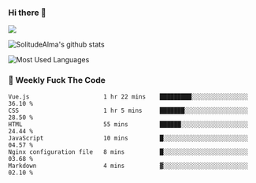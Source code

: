 ### Hi there 👋

<p>
  <a href="https://count.getloli.com/"><img src="https://count.getloli.com/get/@:solitudealma"></a>
</p>

![SolitudeAlma's github stats](https://github-readme-stats.vercel.app/api?username=solitudealma&show_icons=true&theme=radical)

![Most Used Languages](https://github-readme-stats.vercel.app/api/top-langs/?username=solitudealma&layout=compact&hide_border=true&theme=dark)
<!-- ![visitors](https://visitor-badge.glitch.me/badge?page_id=solitudealma.solitudealma.id) -->


### :dart: Weekly Fuck The Code

<!--START_SECTION:waka-->

```text
Vue.js                     1 hr 22 mins    █████████░░░░░░░░░░░░░░░░   36.10 %
CSS                        1 hr 5 mins     ███████░░░░░░░░░░░░░░░░░░   28.50 %
HTML                       55 mins         ██████░░░░░░░░░░░░░░░░░░░   24.44 %
JavaScript                 10 mins         █░░░░░░░░░░░░░░░░░░░░░░░░   04.57 %
Nginx configuration file   8 mins          █░░░░░░░░░░░░░░░░░░░░░░░░   03.68 %
Markdown                   4 mins          ▓░░░░░░░░░░░░░░░░░░░░░░░░   02.10 %
```

<!--END_SECTION:waka-->
